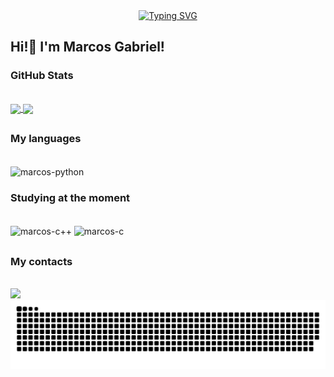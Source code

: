 <div align="center">
  <a href="https://git.io/typing-svg">
    <img src="https://readme-typing-svg.demolab.com?font=Fira+Code&weight=500&size=22&pause=1000&color=2B97FA&center=true&vCenter=true&random=false&width=524&lines=%E2%8A%B9+Welcome+to+my+profile!+%CB%99%E1%B5%95%CB%99+%E2%8A%B9+" alt="Typing SVG">
  </a>
</div>

## Hi!👋 I'm Marcos Gabriel! 

<h3> GitHub Stats </h3><br>
<a align="center" href="https://github.com/anuraghazra/github-readme-stats">
  <img height="200" align="center" src="https://github-readme-stats.vercel.app/api?username=marcosgabrielms&show_icons=true&include_all_commits=true&count_private=true&theme=tokyonight" />
</a>

<a align="center" href="https://github.com/anuraghazra/convoychat">
  <img height="200" align="center" src="https://github-readme-stats.vercel.app/api/top-langs?username=marcosgabrielms&theme=tokyonight&layout=compact&langs_count=8&card_width=320" />
</a><br>

##

<h3> My languages </h3>
<div style="display: inline_block"><br>
  <img align="center" alt="marcos-python" height="30" width="40" src="https://cdn.jsdelivr.net/gh/devicons/devicon@latest/icons/python/python-original.svg"/>
</div>

<h3> Studying at the moment </h3><br>
  <img align="center" alt="marcos-c++" height="30" width="40" src="https://cdn.jsdelivr.net/gh/devicons/devicon@latest/icons/cplusplus/cplusplus-original.svg"/>
  <img align="center" alt="marcos-c" height="30" width="40" src="https://cdn.jsdelivr.net/gh/devicons/devicon@latest/icons/c/c-original.svg"/>
</div>

##

<h3> My contacts </h3><br>
<div> 
  <a href = "mailto:marcosg64bits@gmail.com"><img src="https://img.shields.io/badge/-Gmail-%23333?style=for-the-badge&logo=gmail&logoColor=white" target="_blank"></a>
  </div>

<picture align="center">
  <source media="(prefers-color-scheme: dark)" srcset="https://raw.githubusercontent.com/marcosgabrielms/marcosgabrielms/output/github-contribution-grid-snake-dark.svg">
  <source media="(prefers-color-scheme: light)" srcset="https://raw.githubusercontent.com/marcosgabrielms/marcosgabrielms/output/github-contribution-grid-snake-dark.svg">
  <img align="center" alt="github contribution grid snake animation" src="https://raw.githubusercontent.com/marcosgabrielms/marcosgabrielms/output/github-contribution-grid-snake.svg">
</picture>
<br><br>
